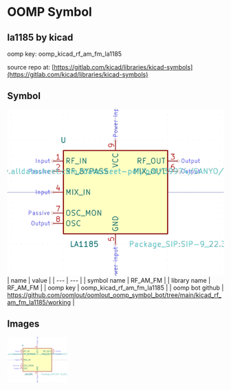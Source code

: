 # OOMP Symbol  
## la1185  by kicad  
  
oomp key: oomp_kicad_rf_am_fm_la1185  
  
source repo at: [https://gitlab.com/kicad/libraries/kicad-symbols](https://gitlab.com/kicad/libraries/kicad-symbols)  
## Symbol  
  
[![working.png](working_600.png)](working.png)  
| name | value | 
| --- | --- | 
| symbol name | RF_AM_FM | 
| library name | RF_AM_FM | 
| oomp key | oomp_kicad_rf_am_fm_la1185 | 
| oomp bot github | https://github.com/oomlout/oomlout_oomp_symbol_bot/tree/main/kicad_rf_am_fm_la1185/working | 
## Images  
  
[![working.png](working_140.png)](working.png)  
